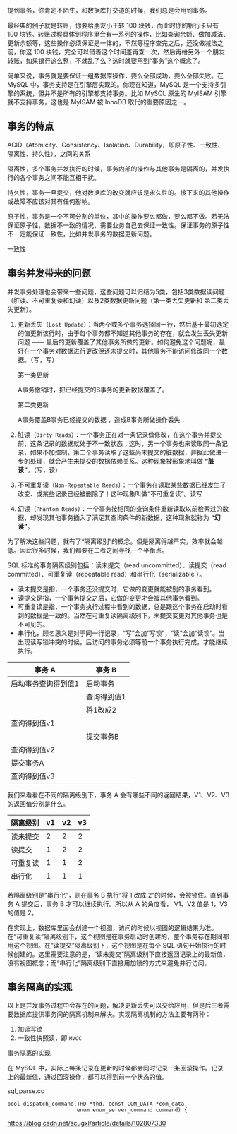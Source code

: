 提到事务，你肯定不陌生，和数据库打交道的时候，我们总是会用到事务。

最经典的例子就是转账，你要给朋友小王转 100 块钱，而此时你的银行卡只有 100 块钱。转账过程具体到程序里会有一系列的操作，比如查询余额、做加减法、更新余额等，这些操作必须保证是一体的，不然等程序查完之后，还没做减法之前，你这 100 块钱，完全可以借着这个时间差再查一次，然后再给另外一个朋友转账，如果银行这么整，不就乱了么？这时就要用到“事务”这个概念了。

简单来说，事务就是要保证一组数据库操作，要么全部成功，要么全部失败。在 MySQL 中，事务支持是在引擎层实现的。你现在知道，MySQL 是一个支持多引擎的系统，但并不是所有的引擎都支持事务。比如 MySQL 原生的 MyISAM 引擎就不支持事务，这也是 MyISAM 被 InnoDB 取代的重要原因之一。

## 事务的特点

ACID（Atomicity、Consistency、Isolation、Durability，即原子性、一致性、隔离性、持久性），之间的关系

隔离性，多个事务并发执行的时候，事务内部的操作与其他事务是隔离的，并发执行的各个事务之间不能互相干扰。

持久性，事务一旦提交，他对数据库的改变就应该是永久性的。接下来的其他操作或故障不应该对其有任何影响。

原子性，事务是一个不可分割的单位，其中的操作要么都做，要么都不做。若无法保证原子性，数据不一致的情况，需要业务自己去保证一致性。保证事务的原子性不一定能保证一致性，比如并发事务的数据更新问题。

一致性

## 事务并发带来的问题

并发事务处理也会带来一些问题，这些问题可以归结为5类，包括3类数据读问题（脏读、不可重复读和幻读）以及2类数据更新问题（第一类丢失更新和 第二类丢失更新）。

1. 更新丢失（`Lost Update`）：当两个或多个事务选择同一行，然后基于最初选定的值更新该行时，由于每个事务都不知道其他事务的存在，就会发生丢失更新问题 —— 最后的更新覆盖了其他事务所做的更新。如何避免这个问题呢，最好在一个事务对数据进行更改但还未提交时，其他事务不能访问修改同一个数据。（写，写）

   第一类更新

   A事务撤销时，把已经提交的B事务的更新数据覆盖了。

   第二类更新

   A事务覆盖B事务已经提交的数据 ，造成B事务所做操作丢失：

2. 脏读（`Dirty Reads`）：一个事务正在对一条记录做修改，在这个事务并提交前，这条记录的数据就处于不一致状态；这时，另一个事务也来读取同一条记录，如果不加控制，第二个事务读取了这些尚未提交的脏数据，并据此做进一步的处理，就会产生未提交的数据依赖关系。这种现象被形象地叫做 **“脏读”**。（写，读）

3. 不可重复读（`Non-Repeatable Reads`）：一个事务在读取某些数据已经发生了改变、或某些记录已经被删除了！这种现象叫做“不可重复读”。读写

4. 幻读（`Phantom Reads`）：一个事务按相同的查询条件重新读取以前检索过的数据，却发现其他事务插入了满足其查询条件的新数据，这种现象就称为 **“幻读”**。

为了解决这些问题，就有了“隔离级别”的概念。但是隔离得越严实，效率就会越低。因此很多时候，我们都要在二者之间寻找一个平衡点。

SQL 标准的事务隔离级别包括：读未提交（read uncommitted）、读提交（read committed）、可重复读（repeatable read）和串行化（serializable ）。

- 读未提交是指，一个事务还没提交时，它做的变更就能被别的事务看到。
- 读提交是指，一个事务提交之后，它做的变更才会被其他事务看到。
- 可重复读是指，一个事务执行过程中看到的数据，总是跟这个事务在启动时看到的数据是一致的。当然在可重复读隔离级别下，未提交变更对其他事务也是不可见的。
- 串行化，顾名思义是对于同一行记录，“写”会加“写锁”，“读”会加“读锁”。当出现读写锁冲突的时候，后访问的事务必须等前一个事务执行完成，才能继续执行。

| 事务 A              | 事务 B      |
| ------------------- | ----------- |
| 启动事务查询得到值1 | 启动事务    |
|                     | 查询得到值1 |
|                     | 将1改成2    |
| 查询得到值v1        |             |
|                     | 提交事务B   |
| 查询得到值v2        |             |
| 提交事务A           |             |
| 查询得到值v3        |             |

我们来看看在不同的隔离级别下，事务 A 会有哪些不同的返回结果，V1、V2、V3 的返回值分别是什么。

| 隔离级别 | v1   | v2   | v3   |
| -------- | ---- | ---- | ---- |
| 读未提交 | 2    | 2    | 2    |
| 读提交   | 1    | 2    | 2    |
| 可重复读 | 1    | 1    | 2    |
| 串行化   | 1    | 1    | 1    |

若隔离级别是“串行化”，则在事务 B 执行“将 1 改成 2”的时候，会被锁住。直到事务 A 提交后，事务 B 才可以继续执行。所以从 A 的角度看， V1、V2 值是 1，V3 的值是 2。

在实现上，数据库里面会创建一个视图，访问的时候以视图的逻辑结果为准。在“可重复读”隔离级别下，这个视图是在事务启动时创建的，整个事务存在期间都用这个视图。在“读提交”隔离级别下，这个视图是在每个 SQL 语句开始执行的时候创建的。这里需要注意的是，“读未提交”隔离级别下直接返回记录上的最新值，没有视图概念；而“串行化”隔离级别下直接用加锁的方式来避免并行访问。

## 事务隔离的实现

以上是并发事务过程中会存在的问题，解决更新丢失可以交给应用，但是后三者需要数据库提供事务间的隔离机制来解决。实现隔离机制的方法主要有两种：

1. 加读写锁
2. 一致性快照读，即 `MVCC`

事务隔离的实现

在 MySQL 中，实际上每条记录在更新的时候都会同时记录一条回滚操作。记录上的最新值，通过回滚操作，都可以得到前一个状态的值。



sql_parse.cc

```
bool dispatch_command(THD *thd, const COM_DATA *com_data,
                      enum enum_server_command command) {
```

https://blog.csdn.net/scugxl/article/details/102807330